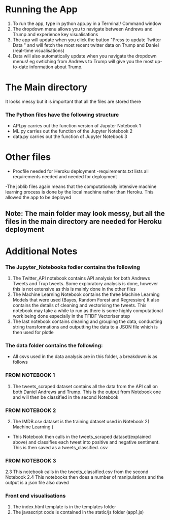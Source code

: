 # Running the App

1. To run the app, type in python app.py in a Terminal/ Command window
2. The dropdown menu allows you to navigate between Andrews and Trump and experience key visualisations
3. The app will update when you click the button "Press to update Twitter Data " and will fetch the most recent twitter data on Trump and Daniel (real-time visualisations)
4. Data will also automatically update when you navigate the dropdown menus! eg swtiching from Andrews to Trump will give you the most up-to-date information about Trump.


# The Main directory 

It looks messy but it is important that all the files are stored there

### The Python files have the following structure

- API.py carries out the function version of Jupyter Notebook 1 
- ML.py carries out the function of the Jupyter Notebook 2
- data.py carries out the function of Jupyter Notebook 3

# Other files 
- Procfile needed for Heroku deployment
-requirements.txt lists all requirements needed and needed for deployment

-The joblib files again means that the computationally intensive machine learning process is done by the local machine rather than Heroku. This allowed the app to be deployed

## Note: The main folder may look messy, but all the files in the main directory are needed for Heroku deployment




# Additional Notes


### The Jupyter_Notebooka fodler contains the following


1. The Twitter_API notebook contains API analysis for both Andrews Tweets and Trup tweets. 
Some exploratory analysis is done, however this is not extensive as this is mainly done in the other files
2. The Machine Learning Notebook contains the three Machine Learning Models that were used (Bayes, Random Forest and Regression) 
It also contains the details of cleaning and vectorising the tweets. This notebook may take a while to run as there is some highly computational work being done especially in the TFIDF Vectoriser step
3. The last notebook contains cleaning and grouping the data, conducting string transformations and outputting the data to a JSON file which is then used for plotle 


### The data folder contains the following:

- All csvs used in the data analysis are in this folder, a breakdown is as follows

### FROM NOTEBOOK 1

1. The tweets_scraped dataset contains all the data from the API call on both Daniel Andrews and Trump. This is the output from Notebook one and will then be classified in the second Notebook

### FROM NOTEBOOK 2

2. The IMDB.csv dataset is the training dataset used in Notebook 2( Machine Learning )
 - This Notebook then calls in the tweets_scraped dataset(explained above) and classifies each tweet into positive and negative sentiment. This is then saved as a tweets_classified. csv

### FROM NOTEBOOK 3

2.3 This notebook calls in the tweets_classified.csv from the second Notebook
2.4 This notebooks then does a number of manipulations and the output is a json file also daved

### Front end visualisations 

1. The index.html template is in the templates folder 
2. The javascript code is contained in the static/js folder (app1.js)















        
